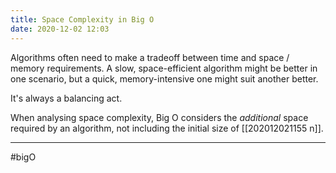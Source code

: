 ```yaml
---
title: Space Complexity in Big O
date: 2020-12-02 12:03
---
```


Algorithms often need to make a tradeoff between time and space / memory requirements. A slow, space-efficient algorithm might be better in one scenario, but a quick, memory-intensive one might suit another better.

It's always a balancing act.

When analysing space complexity, Big O considers the _additional_ space required by an algorithm, not including the initial size of [[202012021155 n]].

---

#bigO
